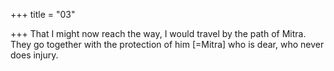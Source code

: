 +++
title = "03"

+++
That I might now reach the way, I would travel by the path of Mitra. They go together with the protection of him [=Mitra] who is dear, who  never does injury.